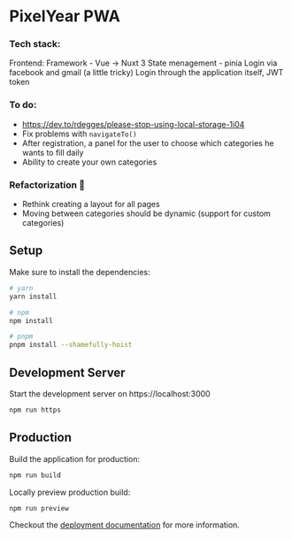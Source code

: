 # PixelYear PWA

### Tech stack:
Frontend: 
Framework - Vue -> Nuxt 3
State menagement - pinia
Login via facebook and gmail (a little tricky)
Login through the application itself, JWT token

### To do:
- https://dev.to/rdegges/please-stop-using-local-storage-1i04
- Fix problems with `navigateTo()`
- After registration, a panel for the user to choose which categories he wants to fill daily 
- Ability to create your own categories 

### Refactorization 🤞
- Rethink creating a layout for all pages
- Moving between categories should be dynamic (support for custom categories)

## Setup

Make sure to install the dependencies:

```bash
# yarn
yarn install

# npm
npm install

# pnpm
pnpm install --shamefully-hoist
```

## Development Server

Start the development server on https://localhost:3000

```bash
npm run https
```

## Production

Build the application for production:

```bash
npm run build
```

Locally preview production build:

```bash
npm run preview
```

Checkout the [deployment documentation](https://v3.nuxtjs.org/guide/deploy/presets) for more information.
